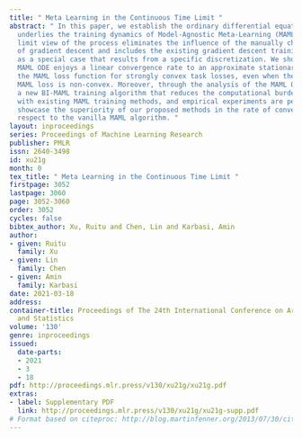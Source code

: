 ```yaml
---
title: " Meta Learning in the Continuous Time Limit "
abstract: " In this paper, we establish the ordinary differential equation (ODE) that
  underlies the training dynamics of Model-Agnostic Meta-Learning (MAML). Our continuous-time
  limit view of the process eliminates the influence of the manually chosen step size
  of gradient descent and includes the existing gradient descent training algorithm
  as a special case that results from a specific discretization. We show that the
  MAML ODE enjoys a linear convergence rate to an approximate stationary point of
  the MAML loss function for strongly convex task losses, even when the corresponding
  MAML loss is non-convex. Moreover, through the analysis of the MAML ODE, we propose
  a new BI-MAML training algorithm that reduces the computational burden associated
  with existing MAML training methods, and empirical experiments are performed to
  showcase the superiority of our proposed methods in the rate of convergence with
  respect to the vanilla MAML algorithm. "
layout: inproceedings
series: Proceedings of Machine Learning Research
publisher: PMLR
issn: 2640-3498
id: xu21g
month: 0
tex_title: " Meta Learning in the Continuous Time Limit "
firstpage: 3052
lastpage: 3060
page: 3052-3060
order: 3052
cycles: false
bibtex_author: Xu, Ruitu and Chen, Lin and Karbasi, Amin
author:
- given: Ruitu
  family: Xu
- given: Lin
  family: Chen
- given: Amin
  family: Karbasi
date: 2021-03-18
address: 
container-title: Proceedings of The 24th International Conference on Artificial Intelligence
  and Statistics
volume: '130'
genre: inproceedings
issued:
  date-parts:
  - 2021
  - 3
  - 18
pdf: http://proceedings.mlr.press/v130/xu21g/xu21g.pdf
extras:
- label: Supplementary PDF
  link: http://proceedings.mlr.press/v130/xu21g/xu21g-supp.pdf
# Format based on citeproc: http://blog.martinfenner.org/2013/07/30/citeproc-yaml-for-bibliographies/
---
```

